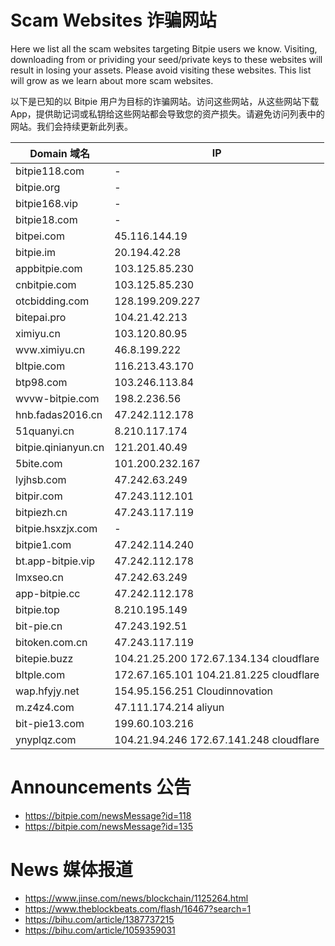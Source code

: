 # Scam Websites 诈骗网站

Here we list all the scam websites targeting Bitpie users we know. Visiting, downloading from or prividing your seed/private keys to these websites will result in losing your assets. Please avoid visiting these websites. This list will grow as we learn about more scam websites.

以下是已知的以 Bitpie 用户为目标的诈骗网站。访问这些网站，从这些网站下载 App，提供助记词或私钥给这些网站都会导致您的资产损失。请避免访问列表中的网站。我们会持续更新此列表。

| Domain 域名    |  IP          |
| ------------- | ------------- |
| bitpie118.com | - |
| bitpie.org | - |
| bitpie168.vip | - |
| bitpie18.com | - |
| bitpei.com | 45.116.144.19 |
| bitpie.im | 20.194.42.28 |
| appbitpie.com | 103.125.85.230 |
| cnbitpie.com | 103.125.85.230 |
| otcbidding.com | 128.199.209.227 |
| bitepai.pro | 104.21.42.213 | 
| ximiyu.cn | 103.120.80.95 |
| wvw.ximiyu.cn | 46.8.199.222  |
| bltpie.com |  116.213.43.170 | 
| btp98.com | 103.246.113.84 |
| wvvw-bitpie.com | 198.2.236.56 |
| hnb.fadas2016.cn | 47.242.112.178 |
| 51quanyi.cn | 8.210.117.174 |
| bitpie.qinianyun.cn | 121.201.40.49 |
| 5bite.com | 101.200.232.167 |
| lyjhsb.com | 47.242.63.249 |
| bitpir.com | 47.243.112.101 |
| bitpiezh.cn | 47.243.117.119 |
| bitpie.hsxzjx.com | - |
| bitpie1.com | 47.242.114.240 |
| bt.app-bitpie.vip | 47.242.112.178 |
| lmxseo.cn | 47.242.63.249 |
| app-bitpie.cc | 47.242.112.178 |
| bitpie.top | 8.210.195.149 | 
| bit-pie.cn | 47.243.192.51 | 
| bitoken.com.cn | 47.243.117.119 |
| bitepie.buzz | 104.21.25.200 172.67.134.134 cloudflare |
| bltple.com | 172.67.165.101 104.21.81.225 cloudflare | 
| wap.hfyjy.net | 154.95.156.251 Cloudinnovation |
| m.z4z4.com | 47.111.174.214 aliyun |
| bit-pie13.com | 199.60.103.216 |
| ynyplqz.com | 104.21.94.246 172.67.141.248 cloudflare |


# Announcements 公告

- https://bitpie.com/newsMessage?id=118
- https://bitpie.com/newsMessage?id=135

# News 媒体报道

- https://www.jinse.com/news/blockchain/1125264.html
- https://www.theblockbeats.com/flash/16467?search=1
- https://bihu.com/article/1387737215
- https://bihu.com/article/1059359031
